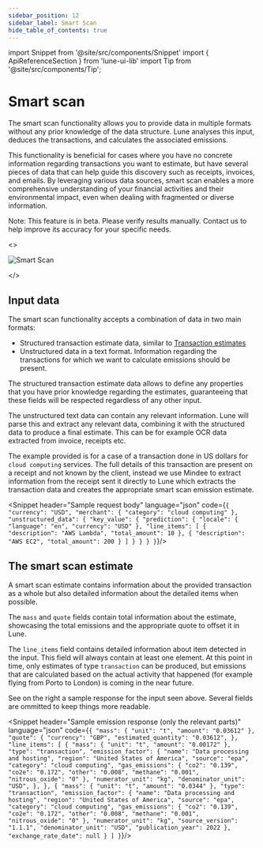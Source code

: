 ```yaml
---
sidebar_position: 12
sidebar_label: Smart Scan
hide_table_of_contents: true
---
```


import Snippet from '@site/src/components/Snippet'
import { ApiReferenceSection } from 'lune-ui-lib'
import Tip from '@site/src/components/Tip';

# Smart scan

<div className="sections">

<ApiReferenceSection>
<div className="paragraphSections">

<div>

The smart scan functionality allows you to provide data in multiple formats without any
prior knowledge of the data structure. Lune analyses this input, deduces the transactions, and
calculates the associated emissions.

This functionality is beneficial for cases where you have no concrete information regarding
transactions you want to estimate, but have several pieces of data that can help guide this
discovery such as receipts, invoices, and emails. By leveraging various data sources, smart scan
enables a more comprehensive understanding of your financial activities and their environmental
impact, even when dealing with fragmented or diverse information.

<Tip>

Note: This feature is in beta. Please verify results manually. Contact us to help improve its
accuracy for your specific needs.

</Tip>

</div>
</div>

<>

![Smart Scan](/img/smart-scan.png)

</>

</ApiReferenceSection>

<ApiReferenceSection>
<div className="paragraphSections">

<div>

## Input data

The smart scan functionality accepts a combination of data in two main formats:

-   Structured transaction estimate data, similar to [Transaction estimates](/api-reference/emission-estimates/create-transaction-estimate)
-   Unstructured data in a text format. Information regarding the transactions for which we want to calculate emissions should be present.

The structured transaction estimate data allows to define any properties that
you have prior knowledge regarding the estimates, guaranteeing that these fields
will be respected regardless of any other input.

The unstructured text data can contain any relevant information. Lune will parse
this and extract any relevant data, combining it with the structured data to
produce a final estimate. This can be for example OCR data extracted from
invoice, receipts etc.

The example provided is for a case of a transaction done in US dollars for
`cloud computing` services. The full details of this transaction are present on a
receipt and not known by the client, instead we use Mindee to extract information
from the receipt sent it directly to Lune which extracts the transaction data and
creates the appropriate smart scan emission estimate.

</div>
</div>

<div className="miniSections">

<Snippet
header="Sample request body"
language="json"
code={`{
    "currency": "USD",
    "merchant": {
      "category": "cloud computing"
    },
    "unstructured_data": {
      "key_value": {
        "prediction": {
          "locale": {
            "language": "en",
            "currency": "USD"
          },
          "line_items": [
            {
              "description": "AWS Lambda",
              "total_amount": 10
            },
            {
              "description": "AWS EC2",
              "total_amount": 200
            }
          ]
        }
      }
    }
}`}/>

</div>

</ApiReferenceSection>

<ApiReferenceSection>

<div className="paragraphSections">

<div>

## The smart scan estimate

A smart scan estimate contains information about the provided transaction as a whole
but also detailed information about the detailed items when possible.

The `mass` and `quote` fields contain total information about the estimate, showcasing
the total emissions and the appropriate quote to offset it in Lune.

The `line_items` field contains detailed information about item detected in the input.
This field will always contain at least one element. At this point in time, only
estimates of type `transaction` can be produced, but emissions that are calculated
based on the actual activity that happened (for example flying from Porto to London)
is coming in the near future.

See on the right a sample response for the input seen above. Several fields are ommitted
to keep things more readable.

</div>
</div>

<div className="miniSections">

<Snippet
header="Sample emission response (only the relevant parts)"
language="json"
code={`{
  "mass": {
    "unit": "t",
    "amount": "0.03612"
  },
  "quote": {
    "currency": "GBP",
    "estimated_quantity": "0.03612",
  },
  "line_items": [
    {
      "mass": {
        "unit": "t",
        "amount": "0.00172"
      },
      "type": "transaction",
      "emission_factor": {
        "name": "Data processing and hosting",
        "region": "United States of America",
        "source": "epa",
        "category": "cloud computing",
        "gas_emissions": {
          "co2": "0.139",
          "co2e": "0.172",
          "other": "0.008",
          "methane": "0.001",
          "nitrous_oxide": "0"
        },
        "numerator_unit": "kg",
        "denominator_unit": "USD",
      },
    },
    {
      "mass": {
        "unit": "t",
        "amount": "0.0344"
      },
      "type": "transaction",
      "emission_factor": {
        "name": "Data processing and hosting",
        "region": "United States of America",
        "source": "epa",
        "category": "cloud computing",
        "gas_emissions": {
          "co2": "0.139",
          "co2e": "0.172",
          "other": "0.008",
          "methane": "0.001",
          "nitrous_oxide": "0"
        },
        "numerator_unit": "kg",
        "source_version": "1.1.1",
        "denominator_unit": "USD",
        "publication_year": 2022
      },
      "exchange_rate_date": null
    }
  ]
}`}/>

</div>

</ApiReferenceSection>

</div>
